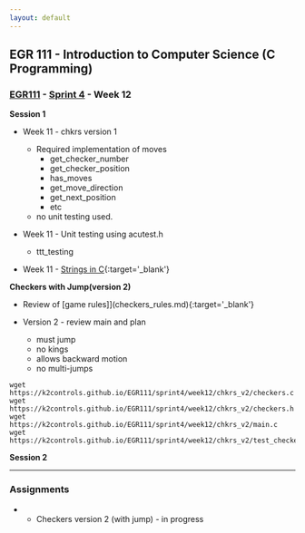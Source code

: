 ```yaml
---
layout: default
---
```


## EGR 111 - Introduction to Computer Science (C Programming)

### [EGR111](../../) - [Sprint 4](../) - Week 12


**Session 1**
- Week 11 - chkrs version 1
  - Required implementation of moves
    - get_checker_number
    - get_checker_position
    - has_moves
    - get_move_direction
    - get_next_position
    - etc
  - no unit testing used.

- Week 11 - Unit testing using acutest.h
  - ttt_testing

- Week 11 - [Strings in C](strings.md){:target='_blank'}

**Checkers with Jump(version 2)**
- Review of [game rules]](checkers_rules.md){:target='_blank'}

- Version 2 - review main and plan
  - must jump
  - no kings
  - allows backward motion
  - no multi-jumps

```
wget https://k2controls.github.io/EGR111/sprint4/week12/chkrs_v2/checkers.c
wget https://k2controls.github.io/EGR111/sprint4/week12/chkrs_v2/checkers.h
wget https://k2controls.github.io/EGR111/sprint4/week12/chkrs_v2/main.c
wget https://k2controls.github.io/EGR111/sprint4/week12/chkrs_v2/test_checkers.c
``` 

  <!-- - Unit Tests
    - void can_make_checker_string(void)
    - void can_make_king_checker_string(void)
- Complete tests on your own - -->



**Session 2**


---

### Assignments
- - Checkers version 2 (with jump) - in progress 



